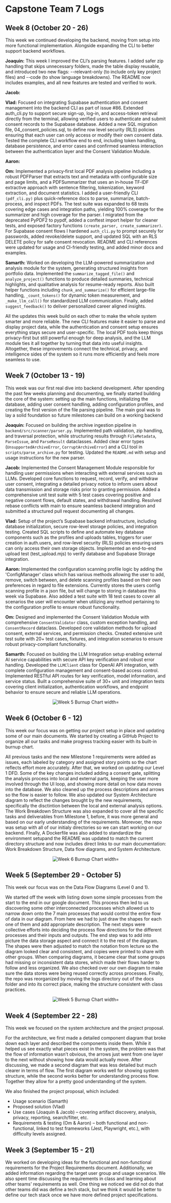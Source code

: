 # Capstone Team 7 Logs

## Week 8 (October 20 - 26)

This week we continued developing the backend, moving from setup into more functional implementation. Alongside expanding the CLI to better support backend workflows.

**Joaquin:** This week I improved the CLI’s parsing features. I added safer zip handling that skips unnecessary folders, made the table display reusable, and introduced two new flags: --relevant-only (to include only key project files) and --code (to show language breakdowns). The README now includes examples, and all new features are tested and verified to work.

**Jacob:** 

**Vlad:** Focused on integrating Supabase authentication and consent management into the backend CLI as part of issue #86. Extended auth_cli.py to support secure sign-up, log-in, and access-token retrieval directly from the terminal, allowing verified users to authenticate and submit consent records to the Supabase database. Added a new SQL migration file, 04_consent_policies.sql, to define row level security (RLS) policies ensuring that each user can only access or modify their own consent data. Tested the complete CLI workflow end to end, including token handling, database persistence, and error cases and confirmed seamless interaction between the authentication layer and the Consent Validation Module. 

**Aaron:** 

**Om:** Implemented a privacy‑first local PDF analysis pipeline including a robust PDFParser that extracts text and metadata with configurable size and page limits, and a PDFSummarizer that uses an in‑house TF‑IDF extractive approach with sentence filtering, tokenization, keyword extraction, and document statistics. I added a user-friendly CLI `(pdf_cli.py)` plus quick-reference docs to parse, summarize, batch-process, and inspect PDFs. The test suite was expanded to 68 tests covering edge cases and integration paths, yielding 100% coverage for the summarizer and high coverage for the parser. I migrated from the deprecated PyPDF2 to pypdf, added a conftest import helper for cleaner tests, and exposed factory functions `(create_parser, create_summarizer)`. For Supabase consent flows I hardened `auth_cli.py` to prompt securely for passwords, added revoke/delete support, and updated SQL with an RLS DELETE policy for safe consent revocation. README and CLI references were updated for usage and CI-friendly testing, and added minor docs and examples.

**Samarth:** Worked on developing the LLM-powered summarization and analysis module for the system, generating structured insights from portfolio data. Implemented the `summarize_tagged_file()` and `analyze_project()` functions to produce detailed summaries, technical highlights, and qualitative analysis for resume-ready reports. Also built helper functions including `chunk_and_summarize()` for efficient large-file handling, `_count_tokens()` for dynamic token measurement, and `_make_llm_call()` for standardized LLM communication. Finally, added `suggest_feedback()` to deliver personalized career aligned insights. 

All the updates this week build on each other to make the whole system smarter and more reliable. The new CLI features make it easier to parse and display project data, while the authentication and consent setup ensures everything stays secure and user-specific. The local PDF tools keep things privacy-first but still powerful enough for deep analysis, and the LLM module ties it all together by turning that data into useful insights. Altogether, these improvements connect the technical, privacy, and intelligence sides of the system so it runs more efficiently and feels more seamless to use.


## Week 7 (October 13 - 19)

This week was our first real dive into backend development. After spending the past few weeks planning and documenting, we finally started building the core of the system: setting up the main functions, initializing the database, adding user consent handling, adding configuration profiles, and creating the first version of the file parsing pipeline. The main goal was to lay a solid foundation so future milestones can build on a working backend

**Joaquin:** Focused on building the archive ingestion pipeline in `backend/src/scanner/parser.py`. Implemented path validation, zip handling, and traversal protection, while structuring results through `FileMetadata`, `ParseIssue`, and `ParseResult` dataclasses. Added clear error types (`UnsupportedArchiveError`, `CorruptArchiveError`) and a CLI tool in `scripts/parse_archive.py` for testing. Updated the `README.md` with setup and usage instructions for the new parser.

**Jacob:** 
Implemented the Consent Management Module responsible for handling user permissions when interacting with external services such as LLMs. Developed core functions to request, record, verify, and withdraw user consent, integrating a detailed privacy notice to inform users about data transmission and storage risks prior to granting permission. Added a comprehensive unit test suite with 5 test cases covering positive and negative consent flows, default states, and withdrawal handling. Resolved rebase conflicts with main to ensure seamless backend integration and submitted a structured pull request documenting all changes.

**Vlad:** 
Setup of the project’s Supabase backend infrastructure, including database initialization, secure row-level storage policies, and integration testing. Created SQL scripts to define and automate key database components such as the profiles and uploads tables, triggers for user creation in auth.users, and row-level security (RLS) policies ensuring users can only access their own storage objects. Implemented an end-to-end upload test (test_upload.mjs) to verify database and Supabase Storage integration. 

**Aaron:** Implemented the configuration scanning profile logic by adding the 'ConfigManager' class which has various methods allowing the user to add, remove, switch between, and delete scanning profiles based on their own preferences in regard to file extensions. Currently stores the users config scanning profile in a json file, but will change to storing in database this week via Supabase. Also added a test suite with 18 test cases to cover all scenarios the user will encounter when utilizing any method pertaining to the configuration profile to ensure robust functionality.  

**Om:** Designed and implemented the Consent Validation Module with comprehensive `ConsentValidator` class, custom exception handling, and `ConsentRecord` dataclass. Developed core validation methods for upload consent, external services, and permission checks. Created extensive unit test suite with 20+ test cases, fixtures, and integration scenarios to ensure robust privacy-compliant functionality.

**Samarth:** Focused on building the LLM Integration setup enabling external AI service capabilities with secure API key verification and robust error handling. Developed the `LLMClient` class for OpenAI API integration, with complete configuration management and consent-based access control. Implemented RESTful API routes for key verification, model information, and service status. Built a comprehensive suite of 30+ unit and integration tests covering client initialization, authentication workflows, and endpoint behavior to ensure secure and reliable LLM operations.

<p align="center">
  <img src="./charts/w7burnup.png" alt="Week 5 Burnup Chart width="400"/>
</p>

## Week 6 (October 6 - 12)

This week our focus was on getting our project setup in place and updating some of our main documents. We started by creating a GitHub Project to organize all our tasks and make progress tracking easier with its built-in burnup chart. 

All previous tasks and the new Milestone 1 requirements were added as issues, each labeled by category and assigned story points so the chart reflects effort more accurately. After that, we worked on updating our Level 1 DFD. Some of the key changes included adding a consent gate, splitting the analysis process into local and external parts, keeping the user more involved through the UI loop, and showing more detail on how data moves into the database. We also cleaned up the process descriptions and arrows so the flow is easier to follow. We also updated our System Architecture diagram to reflect the changes brought by the new requirements, specifically the disctintion between the local and external analysis options. The Work Breakdown Structure was also expanded to cover all the specific tasks and deliverables from Milestone 1, before, it was more general and based on our early understanding of the requirements. Morevoer, the repo was setup with all of our initialy directories so we can start working on our backend. FInally, A Dockerfile was also added to standardize the environment setupand the README was updated to match the current directory structure and now includes direct links to our main documentation: Work Breakdown Structure, Data flow diagrams, and System Architecture.

<p align="center">
  <img src="./charts/w6burnup.png" alt="Week 6 Burnup Chart width="400"/>
</p>

## Week 5 (September 29 - October 5)

This week our focus was on the Data Flow Diagrams (Level 0 and 1).

We started off the week with listing down some simple processes from the start to the end in our google document. This process then led to us discovering some other interconnected processes which allowed us to narrow down onto the 7 main processes that would control the entire flow of data in our diagram. From here we had to just draw the shapes for each one of them and add appropriate description. The next steps were collective efforts into deciding the process flow directions for the different processes and their inputs and outputs. The end step was to add into picture the data storage aspect and connect it to the rest of the diagram. The shapes were then adjusted to match the notation from lecture so the diagram looked clear and consistent, and copies were printed to share with other groups. When comparing diagrams, it became clear that some groups had missing or inconsistent data stores, which made their flows harder to follow and less organized. We also checked over our own diagram to make sure the data stores were being reused correctly across processes. Finally, the repo was reorganized by moving the logs directory out of the docs folder and into its correct place, making the structure consistent with class practices.

<p align="center">
  <img src="./charts/w5burnup.png" alt="Week 5 Burnup Chart width="400"/>
</p>


## Week 4 (September 22 - 28)

This week we focused on the system architecture and the project proposal.

For the architecture, we first made a detailed component diagram that broke down each layer and described the components inside them. While it helped us see exactly what pieces exist in the system, the problem was that the flow of information wasn’t obvious, the arrows just went from one layer to the next without showing how data would actually move. After discussing, we made a second diagram that was less detailed but much clearer in terms of flow. The first diagram works well for showing system structure, while the second works better for understanding process flow. Together they allow for a pretty good understanding of the system.

We also finished the project proposal, which included:
- Usage scenario (Samarth)  
- Proposed solution (Vlad)  
- Use cases (Joaquin & Jacob) – covering artifact discovery, analysis, privacy, reporting, search/filter, etc.  
- Requirements & testing (Om & Aaron) – both functional and non-functional, linked to test frameworks (Jest, Playwright, etc.), with difficulty levels assigned.  

## Week 3 (September 15 - 21)

We worked on developing ideas for the functional and non-functional requirements for the Project Requirements document. Additionally, we added information regarding the target user group and usage scenarios. We also spent time discussing the requirements in class and learning about other teams' requirements as well. One thing we noticed we did not do that other teams did was define a tech stack, but we think it would be better to define our tech stack once we have more defined project specifications.


